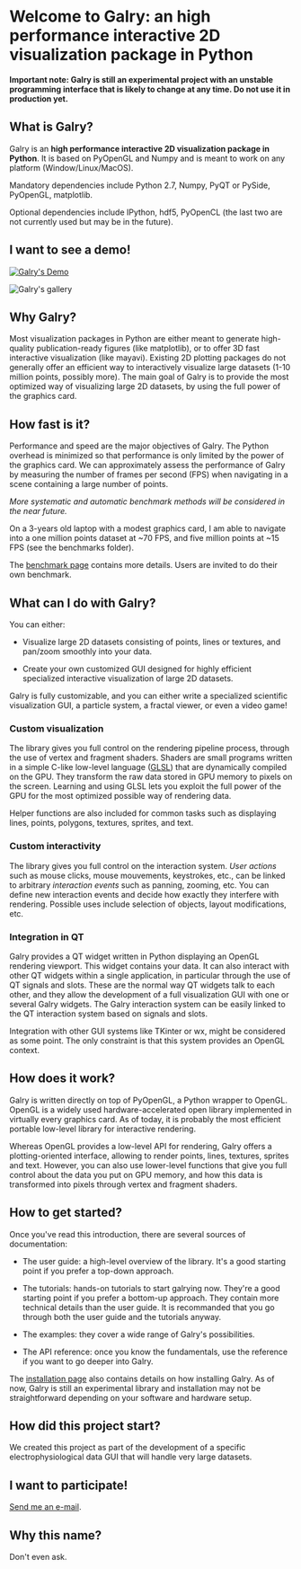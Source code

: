 Welcome to Galry: an high performance interactive 2D visualization package in Python
====================================================================================

**Important note: Galry is still an experimental project with an unstable
programming interface that is likely to change at any time. Do not use it in
production yet.**


What is Galry?
--------------

Galry is an **high performance interactive 2D
visualization package in Python**. It is based on PyOpenGL and Numpy and is
meant to work on any platform (Window/Linux/MacOS).

Mandatory dependencies include Python 2.7, Numpy, PyQT or PySide, PyOpenGL,
matplotlib.

Optional dependencies include IPython, hdf5, PyOpenCL (the last two are not
currently used but may be in the future).


I want to see a demo!
---------------------

[![Galry's Demo](https://raw.github.com/rossant/galry/master/images/youtube.png)](http://www.youtube.com/watch?v=jYNJJ4O3pXo)

![Galry's gallery](https://raw.github.com/rossant/galry/master/images/overview.png)


Why Galry?
----------

Most visualization packages in Python are either meant to generate high-quality
publication-ready figures (like matplotlib), or to offer 3D fast interactive 
visualization (like mayavi).
Existing 2D plotting packages do not generally offer an efficient way to 
interactively visualize large datasets (1-10 million points, possibly more). 
The main goal of Galry is to provide the most optimized way of visualizing
large 2D datasets, by using the full power of the graphics card.


How fast is it?
---------------

Performance and speed are the major objectives of Galry. The Python overhead
is minimized so that performance is only limited by the power of the
graphics card. We can approximately assess the performance of Galry by
measuring the number of frames per second (FPS) when navigating in a scene
containing a large number of points.

*More systematic and automatic  benchmark methods will be considered in the 
near future.*

On a 3-years old laptop with a modest graphics card, I am able to
navigate into a one million points dataset at ~70 FPS, and five million points
at ~15 FPS (see the benchmarks folder).

The [benchmark page](https://github.com/rossant/galry/wiki/Benchmarks) contains more details. Users are invited
to do their own benchmark.


What can I do with Galry?
-------------------------

You can either:

  * Visualize large 2D datasets consisting of points, lines or textures,
    and pan/zoom smoothly into your data.
    
  * Create your own customized GUI designed for highly efficient specialized
    interactive visualization of large 2D datasets.
    
Galry is fully customizable, and you can either write a specialized scientific
visualization GUI, a particle system, a fractal viewer, or even a video
game!

### Custom visualization

The library gives you full control on the rendering pipeline process, through
the use of vertex and fragment shaders. Shaders are small programs written in
a simple C-like low-level language ([GLSL](http://en.wikipedia.org/wiki/GLSL)) 
that are dynamically compiled on the GPU.
They transform the raw data stored in GPU memory to pixels on the screen.
Learning and using GLSL lets you exploit the full power of the GPU for
the most optimized possible way of rendering data.

Helper functions are also included for common tasks such as displaying
lines, points, polygons, textures, sprites, and text.

### Custom interactivity

The library gives you full control on the interaction system.
*User actions* such as mouse clicks, mouse mouvements, keystrokes, etc., 
can be linked to arbitrary *interaction events* such as panning, zooming, etc.
You can define new interaction events and decide how exactly they interfere
with rendering. Possible uses include selection of objects, layout
modifications, etc.

### Integration in QT

Galry provides a QT widget written in Python displaying an OpenGL rendering
viewport. This widget contains your data. It can also interact with other
QT widgets within a single application, in particular through the use of 
QT signals and slots. These are the normal way QT widgets talk to each other,
and they allow the development of a full visualization GUI with one or
several Galry widgets. The Galry interaction system can be easily linked
to the QT interaction system based on signals and slots.

Integration with other GUI systems like TKinter or wx, might be considered
as some point. The only constraint is that this system provides an OpenGL
context.


How does it work?
-----------------

Galry is written directly on top of PyOpenGL, a Python wrapper to OpenGL.
OpenGL is a widely used hardware-accelerated open library implemented in
virtually every graphics card. As of today, it is probably the most efficient
portable low-level library for interactive rendering.

Whereas OpenGL provides a low-level API for rendering, Galry offers a
plotting-oriented interface, allowing to render points, lines, textures,
sprites and text. However, you can also use lower-level functions that
give you full control about the data you put on GPU memory, and how this data 
is transformed into pixels through vertex and fragment shaders.


How to get started?
-------------------

Once you've read this introduction, there are several sources of documentation:

  * The user guide: a high-level overview of the library. It's a good starting 
    point if you prefer a top-down approach.
    
  * The tutorials: hands-on tutorials to start galrying now. They're a good
    starting point if you prefer a bottom-up approach. They contain more 
    technical details than the user guide. It is recommanded that you go
    through both the user guide and the tutorials anyway.

  * The examples: they cover a wide range of Galry's possibilities.
    
  * The API reference: once you know the fundamentals, use the reference
    if you want to go deeper into Galry.
    
The [installation page](https://github.com/rossant/galry/wiki/Installation) also contains details on how
installing Galry. As of now, Galry is still an experimental library and
installation may not be straightforward depending on your software and
hardware setup.
    
    
How did this project start?
---------------------------

We created this project as part of the development of a specific
electrophysiological data GUI that will handle very large datasets.


I want to participate!
----------------------

[Send me an e-mail](http://cyrille.rossant.net).


Why this name?
--------------

Don't even ask.


